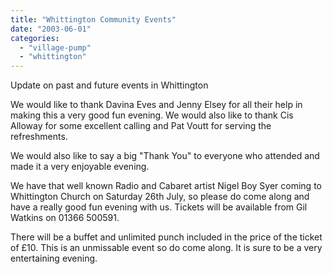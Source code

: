 ```yaml
---
title: "Whittington Community Events"
date: "2003-06-01"
categories: 
  - "village-pump"
  - "whittington"
---
```


Update on past and future events in Whittington

We would like to thank Davina Eves and Jenny Elsey for all their help in making this a very good fun evening. We would also like to thank Cis Alloway for some excellent calling and Pat Voutt for serving the refreshments.

We would also like to say a big "Thank You" to everyone who attended and made it a very enjoyable evening.

We have that well known Radio and Cabaret artist Nigel Boy Syer coming to Whittington Church on Saturday 26th July, so please do come along and have a really good fun evening with us. Tickets will be available from Gil Watkins on 01366 500591.

There will be a buffet and unlimited punch included in the price of the ticket of £10. This is an unmissable event so do come along. It is sure to be a very entertaining evening.
